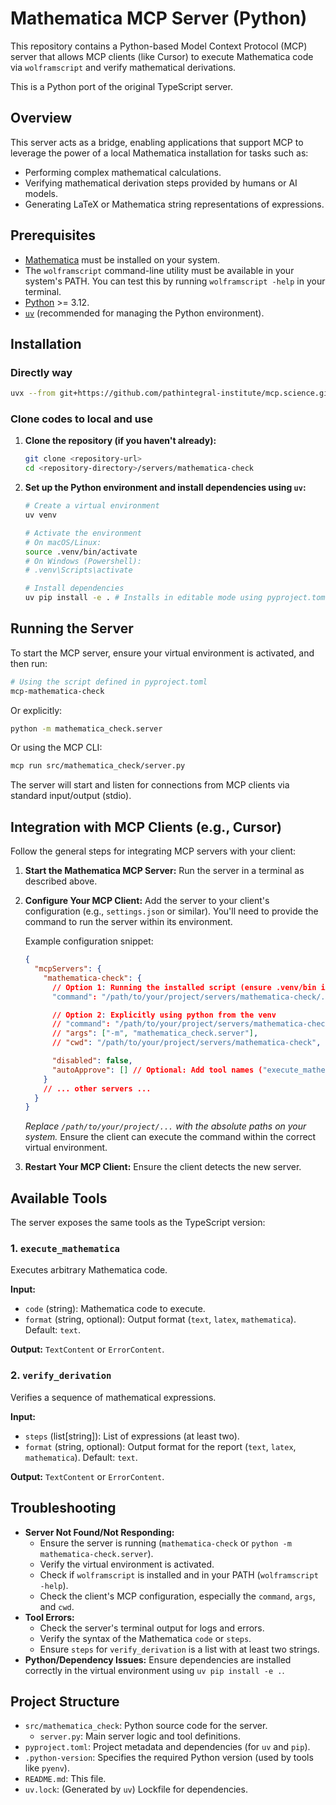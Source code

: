 # Mathematica MCP Server (Python)

This repository contains a Python-based Model Context Protocol (MCP) server that allows MCP clients (like Cursor) to execute Mathematica code via `wolframscript` and verify mathematical derivations.

This is a Python port of the original TypeScript server.

## Overview

This server acts as a bridge, enabling applications that support MCP to leverage the power of a local Mathematica installation for tasks such as:

*   Performing complex mathematical calculations.
*   Verifying mathematical derivation steps provided by humans or AI models.
*   Generating LaTeX or Mathematica string representations of expressions.

## Prerequisites

*   [Mathematica](https://www.wolfram.com/mathematica/) must be installed on your system.
*   The `wolframscript` command-line utility must be available in your system's PATH. You can test this by running `wolframscript -help` in your terminal.
*   [Python](https://www.python.org/) >= 3.12.
*   [`uv`](https://github.com/astral-sh/uv) (recommended for managing the Python environment).

## Installation

### Directly way
```bash
uvx --from git+https://github.com/pathintegral-institute/mcp.science.git#subdirectory=servers/mathematica-check mcp-mathematica-check
```


### Clone codes to local and use

1.  **Clone the repository (if you haven't already):**
    ```bash
    git clone <repository-url>
    cd <repository-directory>/servers/mathematica-check
    ```
2.  **Set up the Python environment and install dependencies using `uv`:**

    ```bash
    # Create a virtual environment
    uv venv

    # Activate the environment
    # On macOS/Linux:
    source .venv/bin/activate
    # On Windows (Powershell):
    # .venv\Scripts\activate

    # Install dependencies
    uv pip install -e . # Installs in editable mode using pyproject.toml
    ```

## Running the Server

To start the MCP server, ensure your virtual environment is activated, and then run:

```bash
# Using the script defined in pyproject.toml
mcp-mathematica-check
```

Or explicitly:

```bash
python -m mathematica_check.server
```

Or using the MCP CLI:

```bash
mcp run src/mathematica_check/server.py
```

The server will start and listen for connections from MCP clients via standard input/output (stdio).

## Integration with MCP Clients (e.g., Cursor)

Follow the general steps for integrating MCP servers with your client:

1.  **Start the Mathematica MCP Server:** Run the server in a terminal as described above.
2.  **Configure Your MCP Client:** Add the server to your client's configuration (e.g., `settings.json` or similar). You'll need to provide the command to run the server within its environment.

    Example configuration snippet:

    ```json
    {
      "mcpServers": {
        "mathematica-check": {
          // Option 1: Running the installed script (ensure .venv/bin is in PATH or use absolute path)
          "command": "/path/to/your/project/servers/mathematica-check/.venv/bin/mcp-mathematica-check",

          // Option 2: Explicitly using python from the venv
          // "command": "/path/to/your/project/servers/mathematica-check/.venv/bin/python",
          // "args": ["-m", "mathematica_check.server"],
          // "cwd": "/path/to/your/project/servers/mathematica-check", // Set working directory to the root of mathematica-check

          "disabled": false,
          "autoApprove": [] // Optional: Add tool names ("execute_mathematica", "verify_derivation")
        }
        // ... other servers ...
      }
    }
    ```
    *Replace `/path/to/your/project/...` with the absolute paths on your system.* Ensure the client can execute the command within the correct virtual environment.

3.  **Restart Your MCP Client:** Ensure the client detects the new server.

## Available Tools

The server exposes the same tools as the TypeScript version:

### 1. `execute_mathematica`

Executes arbitrary Mathematica code.

**Input:**
*   `code` (string): Mathematica code to execute.
*   `format` (string, optional): Output format (`text`, `latex`, `mathematica`). Default: `text`.

**Output:** `TextContent` or `ErrorContent`.

### 2. `verify_derivation`

Verifies a sequence of mathematical expressions.

**Input:**
*   `steps` (list[string]): List of expressions (at least two).
*   `format` (string, optional): Output format for the report (`text`, `latex`, `mathematica`). Default: `text`.

**Output:** `TextContent` or `ErrorContent`.

## Troubleshooting

*   **Server Not Found/Not Responding:**
    *   Ensure the server is running (`mathematica-check` or `python -m mathematica-check.server`).
    *   Verify the virtual environment is activated.
    *   Check if `wolframscript` is installed and in your PATH (`wolframscript -help`).
    *   Check the client's MCP configuration, especially the `command`, `args`, and `cwd`.
*   **Tool Errors:**
    *   Check the server's terminal output for logs and errors.
    *   Verify the syntax of the Mathematica `code` or `steps`.
    *   Ensure `steps` for `verify_derivation` is a list with at least two strings.
*   **Python/Dependency Issues:** Ensure dependencies are installed correctly in the virtual environment using `uv pip install -e .`.

## Project Structure

*   `src/mathematica_check`: Python source code for the server.
    *   `server.py`: Main server logic and tool definitions.
*   `pyproject.toml`: Project metadata and dependencies (for `uv` and `pip`).
*   `.python-version`: Specifies the required Python version (used by tools like `pyenv`).
*   `README.md`: This file.
*   `uv.lock`: (Generated by `uv`) Lockfile for dependencies. 
